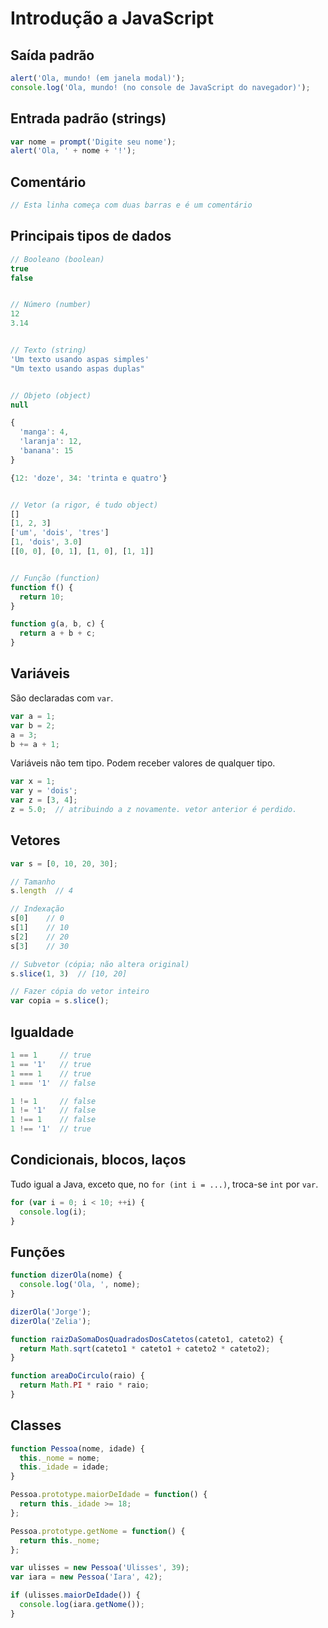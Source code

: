 # Introdução a JavaScript

## Saída padrão
```javascript
alert('Ola, mundo! (em janela modal)');
console.log('Ola, mundo! (no console de JavaScript do navegador)');
```

## Entrada padrão (strings)
```javascript
var nome = prompt('Digite seu nome');
alert('Ola, ' + nome + '!');
```

## Comentário
```javascript
// Esta linha começa com duas barras e é um comentário
```

## Principais tipos de dados
```javascript
// Booleano (boolean)
true
false


// Número (number)
12
3.14


// Texto (string)
'Um texto usando aspas simples'
"Um texto usando aspas duplas"


// Objeto (object)
null

{
  'manga': 4,
  'laranja': 12,
  'banana': 15
}

{12: 'doze', 34: 'trinta e quatro'}


// Vetor (a rigor, é tudo object)
[]
[1, 2, 3]
['um', 'dois', 'tres']
[1, 'dois', 3.0]
[[0, 0], [0, 1], [1, 0], [1, 1]]


// Função (function)
function f() {
  return 10;
}

function g(a, b, c) {
  return a + b + c;
}
```

## Variáveis
São declaradas com ```var```.
```javascript
var a = 1;
var b = 2;
a = 3;
b += a + 1;
```

Variáveis não tem tipo. Podem receber valores de qualquer tipo.
```javascript
var x = 1;
var y = 'dois';
var z = [3, 4];
z = 5.0;  // atribuindo a z novamente. vetor anterior é perdido.
```

## Vetores
```javascript
var s = [0, 10, 20, 30];

// Tamanho
s.length  // 4

// Indexação
s[0]    // 0
s[1]    // 10
s[2]    // 20
s[3]    // 30

// Subvetor (cópia; não altera original)
s.slice(1, 3)  // [10, 20]

// Fazer cópia do vetor inteiro
var copia = s.slice();
```

## Igualdade
```javascript
1 == 1     // true
1 == '1'   // true
1 === 1    // true
1 === '1'  // false

1 != 1     // false
1 != '1'   // false
1 !== 1    // false
1 !== '1'  // true
```

## Condicionais, blocos, laços
Tudo igual a Java, exceto que, no ```for (int i = ...)```, troca-se ```int``` por ```var```.
```javascript
for (var i = 0; i < 10; ++i) {
  console.log(i);
}
```

## Funções
```javascript
function dizerOla(nome) {
  console.log('Ola, ', nome);
}

dizerOla('Jorge');
dizerOla('Zelia');
```

```javascript
function raizDaSomaDosQuadradosDosCatetos(cateto1, cateto2) {
  return Math.sqrt(cateto1 * cateto1 + cateto2 * cateto2);
}

function areaDoCirculo(raio) {
  return Math.PI * raio * raio;
}
```

## Classes
```javascript
function Pessoa(nome, idade) {
  this._nome = nome;
  this._idade = idade;
}

Pessoa.prototype.maiorDeIdade = function() {
  return this._idade >= 18;
};

Pessoa.prototype.getNome = function() {
  return this._nome;
};

var ulisses = new Pessoa('Ulisses', 39);
var iara = new Pessoa('Iara', 42);

if (ulisses.maiorDeIdade()) {
  console.log(iara.getNome());
}
```
